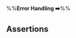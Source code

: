 <link rel="stylesheet" href="{{baseUrl}}/css/textbook.css">

<div class="website-content">

%%**Error Handling :arrow_right:**%%

## Assertions

<div id="main">

<include src="what/embed.md" />
<include src="how/embed.md" />
<include src="when/embed.md" />
<include src="exceptionsVsAssertions/embed.md" />

</div>

</div>
